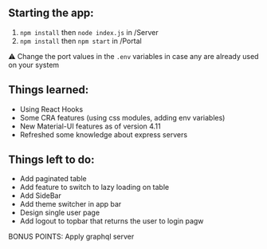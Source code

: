 ## Starting the app:
1. `npm install` then `node index.js` in /Server
2. `npm install` then `npm start` in /Portal

⚠ Change the port values in the `.env` variables in case any are already used on your system

## Things learned:
- Using React Hooks
- Some CRA features (using css modules, adding env variables)
- New Material-UI features as of version 4.11
- Refreshed some knowledge about express servers

## Things left to do:
- Add paginated table
- Add feature to switch to lazy loading on table
- Add SideBar
- Add theme switcher in app bar
- Design single user page
- Add logout to topbar that returns the user to login pagw

BONUS POINTS: Apply graphql server